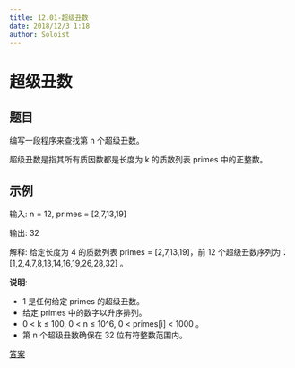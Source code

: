 ```yaml
---
title: 12.01-超级丑数
date: 2018/12/3 1:18
author: Soloist
---
```

    
# 超级丑数

## 题目

编写一段程序来查找第 n 个超级丑数。

超级丑数是指其所有质因数都是长度为 k 的质数列表 primes 中的正整数。

## 示例

输入: n = 12, primes = [2,7,13,19]

输出: 32 

解释: 给定长度为 4 的质数列表 primes = [2,7,13,19]，前 12 个超级丑数序列为：[1,2,4,7,8,13,14,16,19,26,28,32] 。

**说明**:

* 1 是任何给定 primes 的超级丑数。
* 给定 primes 中的数字以升序排列。
* 0 < k ≤ 100, 0 < n ≤ 10^6, 0 < primes[i] < 1000 。
* 第 n 个超级丑数确保在 32 位有符整数范围内。

[答案](https://github.com/aSoloist/java-algorithm/blob/master/code/12.01/Solution.java)